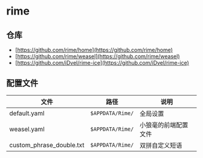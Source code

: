 # rime

## 仓库

- [https://github.com/rime/home](https://github.com/rime/home)
- [https://github.com/rime/weasel](https://github.com/rime/weasel)
- [https://github.com/iDvel/rime-ice](https://github.com/iDvel/rime-ice)

## 配置文件

| 文件                     | 路径             | 说明                 |
| ------------------------ | ---------------- | -------------------- |
| default.yaml             | `$APPDATA/Rime/` | 全局设置             |
| weasel.yaml              | `$APPDATA/Rime/` | 小狼毫的前端配置文件 |
| custom_phrase_double.txt | `$APPDATA/Rime/` | 双拼自定义短语       |
